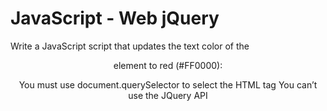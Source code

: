 # JavaScript - Web jQuery

Write a JavaScript script that updates the text color of the <header> element to red (#FF0000):

You must use document.querySelector to select the HTML tag
You can’t use the JQuery API
